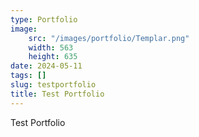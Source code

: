 ```yaml
---
type: Portfolio
image: 
    src: "/images/portfolio/Templar.png" 
    width: 563
    height: 635
date: 2024-05-11
tags: []
slug: testportfolio
title: Test Portfolio
---
```


Test Portfolio
